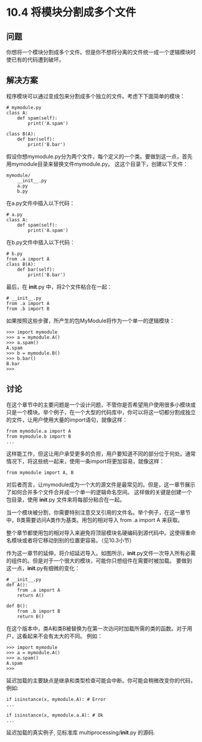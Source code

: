 

# 10.4 将模块分割成多个文件

## 问题

你想将一个模块分割成多个文件。但是你不想将分离的文件统一成一个逻辑模块时使已有的代码遭到破坏。

## 解决方案

程序模块可以通过变成包来分割成多个独立的文件。考虑下下面简单的模块：

    
    
    # mymodule.py
    class A:
        def spam(self):
            print('A.spam')
    
    class B(A):
        def bar(self):
            print('B.bar')
    

假设你想mymodule.py分为两个文件，每个定义的一个类。要做到这一点，首先用mymodule目录来替换文件mymodule.py。
这这个目录下，创建以下文件：

    
    
    mymodule/
        __init__.py
        a.py
        b.py
    

在a.py文件中插入以下代码：

    
    
    # a.py
    class A:
        def spam(self):
            print('A.spam')
    

在b.py文件中插入以下代码：

    
    
    # b.py
    from .a import A
    class B(A):
        def bar(self):
            print('B.bar')
    

最后，在 __init__.py 中，将2个文件粘合在一起：

    
    
    # __init__.py
    from .a import A
    from .b import B
    

如果按照这些步骤，所产生的包MyModule将作为一个单一的逻辑模块：

    
    
    >>> import mymodule
    >>> a = mymodule.A()
    >>> a.spam()
    A.spam
    >>> b = mymodule.B()
    >>> b.bar()
    B.bar
    >>>
    

## 讨论

在这个章节中的主要问题是一个设计问题，不管你是否希望用户使用很多小模块或只是一个模块。举个例子，在一个大型的代码库中，你可以将这一切都分割成独立的文件，让用户使用大量的import语句，就像这样：

    
    
    from mymodule.a import A
    from mymodule.b import B
    ...
    

这样能工作，但这让用户承受更多的负担，用户要知道不同的部分位于何处。通常情况下，将这些统一起来，使用一条import将更加容易，就像这样：

    
    
    from mymodule import A, B
    

对后者而言，让mymodule成为一个大的源文件是最常见的。但是，这一章节展示了如何合并多个文件合并成一个单一的逻辑命名空间。
这样做的关键是创建一个包目录，使用 __init__.py 文件来将每部分粘合在一起。

当一个模块被分割，你需要特别注意交叉引用的文件名。举个例子，在这一章节中，B类需要访问A类作为基类。用包的相对导入 from .a import A
来获取。

整个章节都使用包的相对导入来避免将顶层模块名硬编码到源代码中。这使得重命名模块或者将它移动到别的位置更容易。（见10.3小节）

作为这一章节的延伸，将介绍延迟导入。如图所示，__init__.py文件一次导入所有必需的组件的。但是对于一个很大的模块，可能你只想组件在需要时被加载。
要做到这一点，__init__.py有细微的变化：

    
    
    # __init__.py
    def A():
        from .a import A
        return A()
    
    def B():
        from .b import B
        return B()
    

在这个版本中，类A和类B被替换为在第一次访问时加载所需的类的函数。对于用户，这看起来不会有太大的不同。 例如：

    
    
    >>> import mymodule
    >>> a = mymodule.A()
    >>> a.spam()
    A.spam
    >>>
    

延迟加载的主要缺点是继承和类型检查可能会中断。你可能会稍微改变你的代码，例如:

    
    
    if isinstance(x, mymodule.A): # Error
    ...
    
    if isinstance(x, mymodule.a.A): # Ok
    ...
    

延迟加载的真实例子, 见标准库 multiprocessing/__init__.py 的源码.

